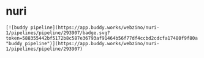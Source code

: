 # nuri
 
	[![buddy pipeline](https://app.buddy.works/webzino/nuri-1/pipelines/pipeline/293907/badge.svg?token=588355442bf5172b8c587e36793af91464b56f77df4ccbd2cdcfa17480f9f80a "buddy pipeline")](https://app.buddy.works/webzino/nuri-1/pipelines/pipeline/293907)
